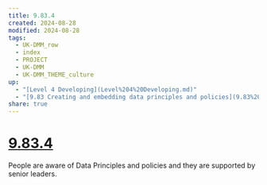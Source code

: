 ```yaml
---
title: 9.83.4
created: 2024-08-28
modified: 2024-08-28
tags:
  - UK-DMM_row
  - index
  - PROJECT
  - UK-DMM
  - UK-DMM_THEME_culture
up:
  - "[Level 4 Developing](Level%204%20Developing.md)"
  - "[9.83 Creating and embedding data principles and policies](9.83%20Creating%20and%20embedding%20data%20principles%20and%20policies.md)"
share: true
---
```

# [9.83.4](9.83.4.md)

People are aware of Data Principles and policies and they are supported by senior leaders.
